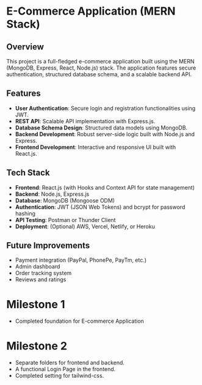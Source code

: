 # E-Commerce Application (MERN Stack)

## Overview
This project is a full-fledged e-commerce application built using the MERN (MongoDB, Express, React, Node.js) stack. The application features secure authentication, structured database schema, and a scalable backend API.

## Features
- **User Authentication**: Secure login and registration functionalities using JWT.
- **REST API**: Scalable API implementation with Express.js.
- **Database Schema Design**: Structured data models using MongoDB.
- **Backend Development**: Robust server-side logic built with Node.js and Express.
- **Frontend Development**: Interactive and responsive UI built with React.js.

## Tech Stack
- **Frontend**: React.js (with Hooks and Context API for state management)
- **Backend**: Node.js, Express.js
- **Database**: MongoDB (Mongoose ODM)
- **Authentication**: JWT (JSON Web Tokens) and bcrypt for password hashing
- **API Testing**: Postman or Thunder Client
- **Deployment**: (Optional) AWS, Vercel, Netlify, or Heroku

## Future Improvements
- Payment integration (PayPal, PhonePe, PayTm, etc.)
- Admin dashboard
- Order tracking system
- Reviews and ratings

# Milestone 1

* Completed foundation for E-commerce Application

# Milestone 2

* Separate folders for frontend and backend.
* A functional Login Page in the frontend.
* Completed setting for tailwind-css.